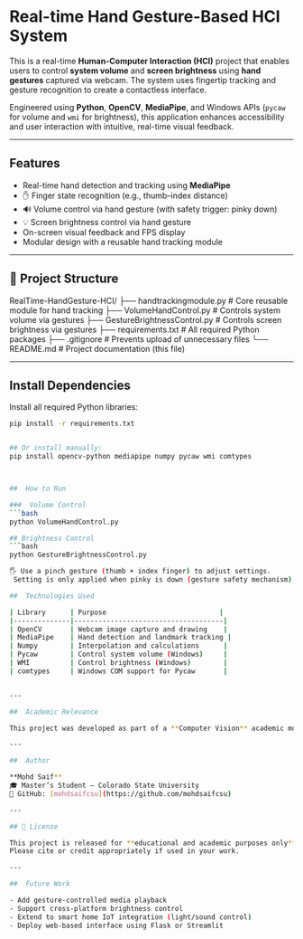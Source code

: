 # Real-time Hand Gesture-Based HCI System

This is a real-time **Human-Computer Interaction (HCI)** project that enables users to control **system volume** and **screen brightness** using **hand gestures** captured via webcam. The system uses fingertip tracking and gesture recognition to create a contactless interface.

Engineered using **Python**, **OpenCV**, **MediaPipe**, and Windows APIs (`pycaw` for volume and `wmi` for brightness), this application enhances accessibility and user interaction with intuitive, real-time visual feedback.


---

##  Features

-  Real-time hand detection and tracking using **MediaPipe**
- ✋ Finger state recognition (e.g., thumb–index distance)
- 🔊 Volume control via hand gesture (with safety trigger: pinky down)
- 💡 Screen brightness control via hand gesture
-  On-screen visual feedback and FPS display
-  Modular design with a reusable hand tracking module


---

## 📁 Project Structure

RealTime-HandGesture-HCI/
├── handtrackingmodule.py # Core reusable module for hand tracking
├── VolumeHandControl.py # Controls system volume via gestures
├── GestureBrightnessControl.py # Controls screen brightness via gestures
├── requirements.txt # All required Python packages
├── .gitignore # Prevents upload of unnecessary files
└── README.md # Project documentation (this file)

---

##  Install Dependencies

Install all required Python libraries:

```bash
pip install -r requirements.txt


## Or install manually:
pip install opencv-python mediapipe numpy pycaw wmi comtypes



##  How to Run

###  Volume Control
```bash
python VolumeHandControl.py

## Brightness Control
```bash
python GestureBrightnessControl.py

🖐️ Use a pinch gesture (thumb + index finger) to adjust settings.
 Setting is only applied when pinky is down (gesture safety mechanism).

##  Technologies Used

| Library      | Purpose                            |
|--------------|-------------------------------------|
| OpenCV       | Webcam image capture and drawing    |
| MediaPipe    | Hand detection and landmark tracking |
| Numpy        | Interpolation and calculations      |
| Pycaw        | Control system volume (Windows)     |
| WMI          | Control brightness (Windows)        |
| comtypes     | Windows COM support for Pycaw       |


---

##  Academic Relevance

This project was developed as part of a **Computer Vision** academic module, with practical applications in gesture-based user interfaces, accessibility tools, and touchless computing systems.

---

##  Author

**Mohd Saif**  
🎓 Master’s Student – Colorado State University  
🔗 GitHub: [mohdsaifcsu](https://github.com/mohdsaifcsu)

---

## 📄 License

This project is released for **educational and academic purposes only**.  
Please cite or credit appropriately if used in your work.

---

##  Future Work

- Add gesture-controlled media playback
- Support cross-platform brightness control
- Extend to smart home IoT integration (light/sound control)
- Deploy web-based interface using Flask or Streamlit
